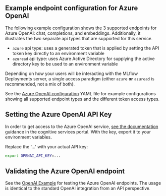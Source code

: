 ## Example endpoint configuration for Azure OpenAI

The following example configuration shows the 3 supported endpoints for Azure OpenAI: chat, completions, and embeddings.
Additionally, it illustrates the two separate api types that are supported for this service.

- `azure` api type: uses a generated token that is applied by setting the API token key directly to an environment variable
- `azuread` api type: uses Azure Active Directory for supplying the active directory key to be used to an environment variable

Depending on how your users will be interacting with the MLflow Deployments server, a single access paradigm (either `azure` **or** `azuread` is recommended, not a mix of both).

See the [Azure OpenAI configuration](config.yaml) YAML file for example configurations showing all supported endpoint types and the different token access types.

## Setting the Azure OpenAI API Key

In order to get access to the Azure OpenAI service, [see the documentation](https://azure.microsoft.com/en-us/products/cognitive-services/openai-service) guidance in the cognitive services portal.
With the key, export it to your environment variables.

Replace the '...' with your actual API key:

```sh
export OPENAI_API_KEY=...
```

## Validating the Azure OpenAI endpoint

See the [OpenAI Example](../openai/example.py) for testing the Azure OpenAI endpoints. The usage is identical to the standard OpenAI integration from an API perspective.
